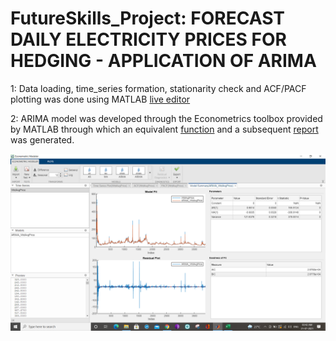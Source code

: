 # FutureSkills_Project: FORECAST DAILY ELECTRICITY PRICES FOR HEDGING - APPLICATION OF ARIMA
1: Data loading, time_series formation, stationarity check and ACF/PACF plotting was done using MATLAB [live editor](https://github.com/wikwikwok/Final_Projects/blob/main/FutureSkills_Project/Futureskills_Project.mlx)


2: ARIMA model was developed through the Econometrics toolbox provided by MATLAB through which an equivalent [function](https://github.com/wikwikwok/Final_Projects/blob/main/FutureSkills_Project/modelTimeSeries.mlx) and a subsequent [report](https://github.com/wikwikwok/Final_Projects/blob/main/FutureSkills_Project/TimeSeriesReport_MATLAB_Generated.pdf) was generated.


![ECONOMETRICS_TOOLBOX](https://github.com/wikwikwok/Final_Projects/blob/main/FutureSkills_Project/Econometrics%20Toolbox.png)
